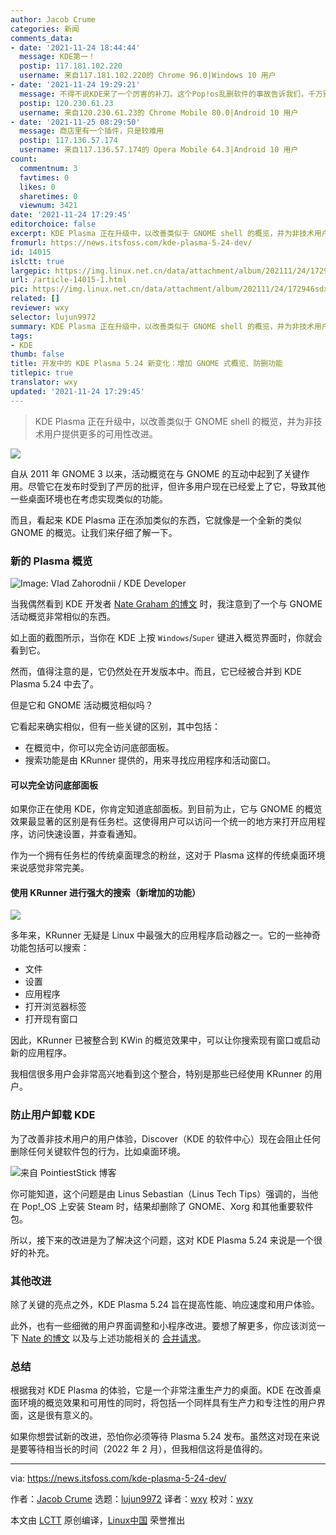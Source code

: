 ```yaml
---
author: Jacob Crume
categories: 新闻
comments_data:
- date: '2021-11-24 18:44:44'
  message: KDE第一！
  postip: 117.181.102.220
  username: 来自117.181.102.220的 Chrome 96.0|Windows 10 用户
- date: '2021-11-24 19:29:21'
  message: 不得不说KDE来了一个厉害的补刀。这个Pop!os乱删软件的事故告诉我们，千万别碰小作坊的linux发行版。
  postip: 120.230.61.23
  username: 来自120.230.61.23的 Chrome Mobile 80.0|Android 10 用户
- date: '2021-11-25 08:29:50'
  message: 商店里有一个插件，只是较难用
  postip: 117.136.57.174
  username: 来自117.136.57.174的 Opera Mobile 64.3|Android 10 用户
count:
  commentnum: 3
  favtimes: 0
  likes: 0
  sharetimes: 0
  viewnum: 3421
date: '2021-11-24 17:29:45'
editorchoice: false
excerpt: KDE Plasma 正在升级中，以改善类似于 GNOME shell 的概览，并为非技术用户提供更多的可用性改进。
fromurl: https://news.itsfoss.com/kde-plasma-5-24-dev/
id: 14015
islctt: true
largepic: https://img.linux.net.cn/data/attachment/album/202111/24/172946sdxdebf0zq67wrp7.png
url: /article-14015-1.html
pic: https://img.linux.net.cn/data/attachment/album/202111/24/172946sdxdebf0zq67wrp7.png.thumb.jpg
related: []
reviewer: wxy
selector: lujun9972
summary: KDE Plasma 正在升级中，以改善类似于 GNOME shell 的概览，并为非技术用户提供更多的可用性改进。
tags:
- KDE
thumb: false
title: 开发中的 KDE Plasma 5.24 新变化：增加 GNOME 式概览、防删功能
titlepic: true
translator: wxy
updated: '2021-11-24 17:29:45'
---
```



> 
> KDE Plasma 正在升级中，以改善类似于 GNOME shell 的概览，并为非技术用户提供更多的可用性改进。
> 
> 
> 


![](https://img.linux.net.cn/data/attachment/album/202111/24/172946sdxdebf0zq67wrp7.png)


自从 2011 年 GNOME 3 以来，活动概览在与 GNOME 的互动中起到了关键作用。尽管它在发布时受到了严厉的批评，但许多用户现在已经爱上了它，导致其他一些桌面环境也在考虑实现类似的功能。


而且，看起来 KDE Plasma 正在添加类似的东西，它就像是一个全新的类似 GNOME 的概览。让我们来仔细了解一下。


### 新的 Plasma 概览


![Image: Vlad Zahorodnii / KDE Developer](https://img.linux.net.cn/data/attachment/album/202111/24/172948k7kbpp4jbu77747u.png)


当我偶然看到 KDE 开发者 [Nate Graham 的博文](https://pointieststick.com/2021/11/19/this-week-in-kde-most-of-gnome-shell-in-the-overview-effect/) 时，我注意到了一个与 GNOME 活动概览非常相似的东西。


如上面的截图所示，当你在 KDE 上按 `Windows`/`Super` 键进入概览界面时，你就会看到它。


然而，值得注意的是，它仍然处在开发版本中。而且，它已经被合并到 KDE Plasma 5.24 中去了。


但是它和 GNOME 活动概览相似吗？


它看起来确实相似，但有一些关键的区别，其中包括：


* 在概览中，你可以完全访问底部面板。
* 搜索功能是由 KRunner 提供的，用来寻找应用程序和活动窗口。


#### 可以完全访问底部面板


如果你正在使用 KDE，你肯定知道底部面板。到目前为止，它与 GNOME 的概览效果最显著的区别是有任务栏。这使得用户可以访问一个统一的地方来打开应用程序，访问快速设置，并查看通知。


作为一个拥有任务栏的传统桌面理念的粉丝，这对于 Plasma 这样的传统桌面环境来说感觉非常完美。


#### 使用 KRunner 进行强大的搜索（新增加的功能）


![](https://img.linux.net.cn/data/attachment/album/202111/24/172948k7kbpp4jbu77747u.png)


多年来，KRunner 无疑是 Linux 中最强大的应用程序启动器之一。它的一些神奇功能包括可以搜索：


* 文件
* 设置
* 应用程序
* 打开浏览器标签
* 打开现有窗口


因此，KRunner 已被整合到 KWin 的概览效果中，可以让你搜索现有窗口或启动新的应用程序。


我相信很多用户会非常高兴地看到这个整合，特别是那些已经使用 KRunner 的用户。


### 防止用户卸载 KDE


为了改善非技术用户的用户体验，Discover（KDE 的软件中心）现在会阻止任何删除任何关键软件包的行为，比如桌面环境。


![来自 PointiestStick 博客](https://img.linux.net.cn/data/attachment/album/202111/24/172950d4pp4t4004b3tust.png)


你可能知道，这个问题是由 Linus Sebastian（Linus Tech Tips）强调的，当他在 Pop!\_OS 上安装 Steam 时，结果却删除了 GNOME、Xorg 和其他重要软件包。


所以，接下来的改进是为了解决这个问题，这对 KDE Plasma 5.24 来说是一个很好的补充。


### 其他改进


除了关键的亮点之外，KDE Plasma 5.24 旨在提高性能、响应速度和用户体验。


此外，也有一些细微的用户界面调整和小程序改进。要想了解更多，你应该浏览一下 [Nate 的博文](https://pointieststick.com/2021/11/19/this-week-in-kde-most-of-gnome-shell-in-the-overview-effect/) 以及与上述功能相关的 [合并请求](https://invent.kde.org/plasma/kwin/-/merge_requests/1688)。


### 总结


根据我对 KDE Plasma 的体验，它是一个非常注重生产力的桌面。KDE 在改善桌面环境的概览效果和可用性的同时，将包括一个同样具有生产力和专注性的用户界面，这是很有意义的。


如果你想尝试新的改进，恐怕你必须等待 Plasma 5.24 发布。虽然这对现在来说是要等待相当长的时间（2022 年 2 月），但我相信这将是值得的。




---


via: <https://news.itsfoss.com/kde-plasma-5-24-dev/>


作者：[Jacob Crume](https://news.itsfoss.com/author/jacob/) 选题：[lujun9972](https://github.com/lujun9972) 译者：[wxy](https://github.com/wxy) 校对：[wxy](https://github.com/wxy)


本文由 [LCTT](https://github.com/LCTT/TranslateProject) 原创编译，[Linux中国](https://linux.cn/) 荣誉推出